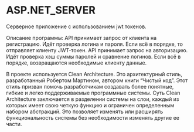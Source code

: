 # ASP.NET_SERVER
 
Серверное приложение с использованием jwt токенов.

Описание программы:
API принимает запрос от клиента на регистрацию. Идёт проверка логина и пароля. Если всё в порядке, то отправляет клиенту JWT-токен.
API принимает запрос на авторизацию. Идёт проверка хэш суммы паролей и сравнение логинов. Если всё в порядке, возвращаются необходимые клиенту данные.

В проекте используется Clean Architecture. Это архитектурный стиль, разработанный Робертом Мартином, автором книги “Чистый код”. Этот стиль призван помочь разработчикам создавать более понятные, гибкие и легко поддерживаемые программные системы. Суть Clean Architecture заключается в разделении системы на слои, каждый из которых имеет свою четкую функцию и ограничен определенным набором абстракций. Это позволяет изменять или расширять функциональность системы без необходимости изменять другие ее части.
